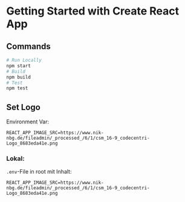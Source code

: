 # Getting Started with Create React App

## Commands
```sh
# Run Locally
npm start
# Build
npm build
# Test
npm test
```

## Set Logo
Environment Var:

``
REACT_APP_IMAGE_SRC=https://www.nik-nbg.de/fileadmin/_processed_/6/1/csm_16-9_codecentri-Logo_8683eda41e.png
``
### Lokal:
``.env``-File in root mit Inhalt:
```
REACT_APP_IMAGE_SRC=https://www.nik-nbg.de/fileadmin/_processed_/6/1/csm_16-9_codecentri-Logo_8683eda41e.png

```